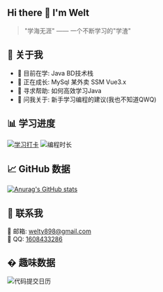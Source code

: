 ## Hi there 👋 I'm Welt

<!--
**iWelty-builder/iWelty-builder** is a ✨ _special_ ✨ repository because its `README.md` (this file) appears on your GitHub profile.

Here are some ideas to get you started:

- 🔭 I’m currently working on ...
- 🌱 I’m currently learning ...
- 👯 I’m looking to collaborate on ...
- 🤔 I’m looking for help with ...
- 💬 Ask me about ...
- 📫 How to reach me: ...
- 😄 Pronouns: ...
- ⚡ Fun fact: ...
-->



> "学海无涯" —— 一个不断学习的"学渣"

## 🚀 关于我

- 🔭 目前在学: Java BD技术栈
- 🌱 正在成长: MySql 某外卖 SSM Vue3.x
- 🤔 寻求帮助: 如何高效学习Java
- 💬 问我关于: 新手学习编程的建议(我也不知道QWQ)


## 📊 学习进度

[![学习打卡](https://img.shields.io/badge/dynamic/json?color=blue&label=今日学习&query=%24.total&url=https%3A%2F%2Fapi.xuezhaju.com%2Fdaily)](https://github.com/xuezhaju)
![编程时长](https://img.shields.io/badge/本周编程-你猜多久-orange)

## 📈 GitHub 数据

[![Anurag's GitHub stats](https://github-readme-stats.vercel.app/api?username=iWelty-builder&show_icons=true&theme=tokyonight)](https://b23.tv/iEJTnPp)


## 🤝 联系我

📧 邮箱: [welty898@gmail.com](mailto:welty898@gmail.com)  
🐧 QQ: [1608433286](http://wpa.qq.com/msgrd?v=3&uin=1608433286&site=qq&menu=yes)  

## � 趣味数据

![代码提交日历](https://ghchart.rshah.org/iWelty-builder)
